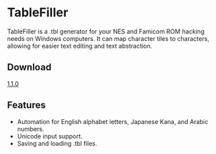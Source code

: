 # TableFiller
TableFiller is a .tbl generator for your NES and Famicom ROM hacking needs on Windows computers. It can map character tiles to characters, allowing for easier text editing and text abstraction.
## Download
[1.1.0](https://github.com/gentlghost/TableFiller/releases/tag/1.1.0)
## Features
- Automation for English alphabet letters, Japanese Kana, and Arabic numbers.
- Unicode input support.
- Saving and loading .tbl files.
